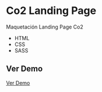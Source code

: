 # Co2 Landing Page
Maquetación Landing Page Co2 
- HTML
- CSS
- SASS

## Ver Demo
[Ver Demo](https://sergiodario.github.io/Co2-Landing-Page/)
